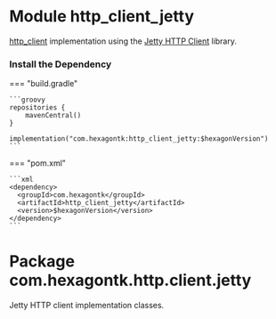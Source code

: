 
# Module http_client_jetty
[http_client] implementation using the [Jetty HTTP Client] library.

[http_client]: /http_client
[Jetty HTTP Client]: https://jetty.org/docs/jetty/12/programming-guide

### Install the Dependency

=== "build.gradle"

    ```groovy
    repositories {
        mavenCentral()
    }

    implementation("com.hexagontk:http_client_jetty:$hexagonVersion")
    ```

=== "pom.xml"

    ```xml
    <dependency>
      <groupId>com.hexagontk</groupId>
      <artifactId>http_client_jetty</artifactId>
      <version>$hexagonVersion</version>
    </dependency>
    ```

# Package com.hexagontk.http.client.jetty
Jetty HTTP client implementation classes.
